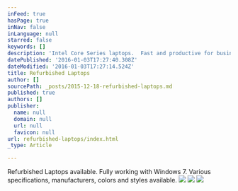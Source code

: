 ```yaml
---
inFeed: true
hasPage: true
inNav: false
inLanguage: null
starred: false
keywords: []
description: 'Intel Core Series laptops.  Fast and productive for business, games, internet or movies!'
datePublished: '2016-01-03T17:27:40.308Z'
dateModified: '2016-01-03T17:27:14.524Z'
title: Refurbished Laptops
author: []
sourcePath: _posts/2015-12-18-refurbished-laptops.md
published: true
authors: []
publisher:
  name: null
  domain: null
  url: null
  favicon: null
url: refurbished-laptops/index.html
_type: Article

---
```

Refurbished Laptops available.  Fully working with Windows 7\.  Various specifications, manufacturers, colors and styles available.
![](https://the-grid-user-content.s3-us-west-2.amazonaws.com/c3ea0d20-3f5b-45c3-aa13-6d2e04a08380.jpg)
![](https://the-grid-user-content.s3-us-west-2.amazonaws.com/890e570f-9fba-4dcd-aabc-5e8cbd2f4a7a.jpg)
![](https://the-grid-user-content.s3-us-west-2.amazonaws.com/6186aaa9-1456-4a82-b4c6-cd018c08b7e8.jpg)